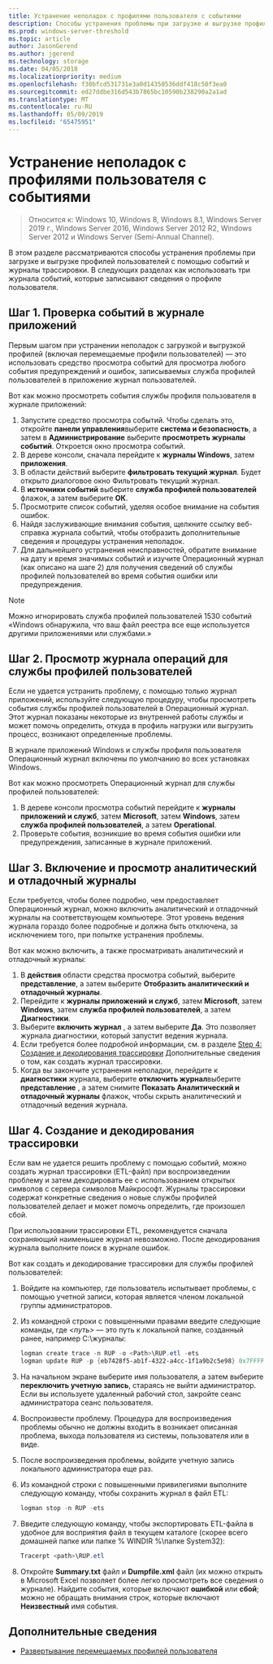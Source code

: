 ```yaml
---
title: Устранение неполадок с профилями пользователя с событиями
description: Способы устранения проблемы при загрузке и выгрузке профилей пользователей с помощью событий и журналы трассировки.
ms.prod: windows-server-threshold
ms.topic: article
author: JasonGerend
ms.author: jgerend
ms.technology: storage
ms.date: 04/05/2018
ms.localizationpriority: medium
ms.openlocfilehash: f30bfcd531731e3a0d14350536ddf418c50f3ea0
ms.sourcegitcommit: ed27ddbe316d543b7865bc10590b238290a2a1ad
ms.translationtype: MT
ms.contentlocale: ru-RU
ms.lasthandoff: 05/09/2019
ms.locfileid: "65475951"
---
```

# <a name="troubleshoot-user-profiles-with-events"></a>Устранение неполадок с профилями пользователя с событиями

>Относится к: Windows 10, Windows 8, Windows 8.1, Windows Server 2019 г., Windows Server 2016, Windows Server 2012 R2, Windows Server 2012 и Windows Server (Semi-Annual Channel).

В этом разделе рассматриваются способы устранения проблемы при загрузке и выгрузке профилей пользователей с помощью событий и журналы трассировки. В следующих разделах как использовать три журнала событий, которые записывают сведения о профиле пользователя.

## <a name="step-1-checking-events-in-the-application-log"></a>Шаг 1. Проверка событий в журнале приложений

Первым шагом при устранении неполадок с загрузкой и выгрузкой профилей (включая перемещаемые профили пользователей) — это использовать средство просмотра событий для просмотра любого события предупреждений и ошибок, записываемых служба профилей пользователей в приложение журнал пользователей.

Вот как можно просмотреть события службы профиля пользователя в журнале приложений:

1. Запустите средство просмотра событий. Чтобы сделать это, откройте **панели управления**выберите **система и безопасность**, а затем в **Администрирование** выберите **просмотреть журналы событий**. Откроется окно просмотра событий.
2. В дереве консоли, сначала перейдите к **журналы Windows**, затем **приложения**.
3. В области действий выберите **фильтровать текущий журнал**. Будет открыто диалоговое окно Фильтровать текущий журнал.
4. В **источники событий** выберите **служба профилей пользователей** флажок, а затем выберите **ОК**.
5. Просмотрите список событий, уделяя особое внимание на события ошибок.
6. Найдя заслуживающие внимания события, щелкните ссылку веб-справка журнала событий, чтобы отобразить дополнительные сведения и процедуры устранения неполадок.
7. Для дальнейшего устранения неисправностей, обратите внимание на дату и время значимых событий и изучите Операционный журнал (как описано на шаге 2) для получения сведений об службы профилей пользователей во время события ошибки или предупреждения.

>[!NOTE]
>Можно игнорировать служба профилей пользователей 1530 событий «Windows обнаружила, что ваш файл реестра все еще используется другими приложениями или службами.»

## <a name="step-2-view-the-operational-log-for-the-user-profile-service"></a>Шаг 2. Просмотр журнала операций для службы профилей пользователей

Если не удается устранить проблему, с помощью только журнал приложений, используйте следующую процедуру, чтобы просмотреть события службы профилей пользователей в Операционный журнал. Этот журнал показаны некоторые из внутренней работы службы и может помочь определить, откуда в профиль нагрузки или выгрузить процесс, возникают определенные проблемы.

В журнале приложений Windows и службы профиля пользователя Операционный журнал включены по умолчанию во всех установках Windows.

Вот как можно просмотреть Операционный журнал для службы профилей пользователей:

1. В дереве консоли просмотра событий перейдите к **журналы приложений и служб**, затем **Microsoft**, затем **Windows**, затем **служба профилей пользователей**, а затем **Operational**.
2. Проверьте события, возникшие во время события ошибки или предупреждения, записанные в журнале приложений.

## <a name="step-3-enable-and-view-analytic-and-debug-logs"></a>Шаг 3. Включение и просмотр аналитический и отладочный журналы

Если требуется, чтобы более подробно, чем предоставляет Операционный журнал, можно включить аналитический и отладочный журналы на соответствующем компьютере. Этот уровень ведения журнала гораздо более подробные и должна быть отключена, за исключением того, при попытке устранения проблемы.

Вот как можно включить, а также просматривать аналитический и отладочный журналы:

1. В **действия** области средства просмотра событий, выберите **представление**, а затем выберите **Отобразить аналитический и отладочный журналы**.
2. Перейдите к **журналы приложений и служб**, затем **Microsoft**, затем **Windows**, затем **служба профилей пользователей**, а затем  **Диагностики**.
3. Выберите **включить журнал** , а затем выберите **Да**. Это позволяет журнала диагностики, который запустит ведения журнала.
4. Если требуется более подробной информации, см. в разделе [Step 4: Создание и декодирования трассировки](#step-4-creating-and-decoding-a-trace) Дополнительные сведения о том, как создать журнал трассировки.
5. Когда вы закончите устранения неполадки, перейдите к **диагностики** журнала, выберите **отключить журнал**выберите **представление** , а затем снимите **Показать Аналитический и отладочный журналы** флажок, чтобы скрыть аналитический и отладочный ведения журнала.

## <a name="step-4-creating-and-decoding-a-trace"></a>Шаг 4. Создание и декодирования трассировки

Если вам не удается решить проблему с помощью событий, можно создать журнал трассировки (ETL-файл) при воспроизведении проблему и затем декодировать ее с использованием открытых символов с сервера символов Майкрософт. Журналы трассировки содержат конкретные сведения о новые службы профилей пользователей делает и может помочь определить, где произошел сбой.

При использовании трассировки ETL, рекомендуется сначала сохраняющий наименьшее журнал невозможно. После декодирования журнала выполните поиск в журнале ошибок.

Вот как создать и декодирование трассировки для службы профилей пользователей:

1. Войдите на компьютер, где пользователь испытывает проблемы, с помощью учетной записи, которая является членом локальной группы администраторов.
2. Из командной строки с повышенными правами введите следующие команды, где *\<путь\>* — это путь к локальной папке, созданный ранее, например C:\\журналы:
        
    ```PowerShell
    logman create trace -n RUP -o <Path>\RUP.etl -ets
    logman update RUP -p {eb7428f5-ab1f-4322-a4cc-1f1a9b2c5e98} 0x7FFFFFFF 0x7 -ets
    ```
3. На начальном экране выберите имя пользователя, а затем выберите **переключить учетную запись**, стараясь не выйти администратор. Если вы используете удаленный рабочий стол, закройте сеанс администратора сеанс пользователя.
4. Воспроизвести проблему. Процедура для воспроизведения проблемы обычно не должны входить в возникает описанная проблема, выхода пользователя из системы, пользователя или в виде.
5. После воспроизведения проблемы, войдите учетную запись локального администратора еще раз.
6. Из командной строки с повышенными привилегиями выполните следующую команду, чтобы сохранить журнал в файл ETL:
  
    ```PowerShell
    logman stop -n RUP -ets
    ```
7. Введите следующую команду, чтобы экспортировать ETL-файла в удобное для восприятия файл в текущем каталоге (скорее всего домашней папке или папке % WINDIR %\\папке System32):
    
    ```PowerShell
    Tracerpt <path>\RUP.etl
    ```
8. Откройте **Summary.txt** файл и **Dumpfile.xml** файл (их можно открыть в Microsoft Excel позволяет более легко просмотреть все сведения о журнале). Найдите события, которые включают **ошибкой** или **сбой**; можно не обращать внимания строк, которые включают **Неизвестный** имя события.

## <a name="more-information"></a>Дополнительные сведения

* [Развертывание перемещаемых профилей пользователя](deploy-roaming-user-profiles.md)